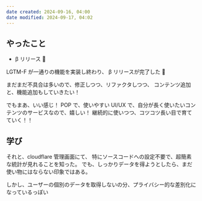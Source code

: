 ```yaml
---
date created: 2024-09-16, 04:00
date modified: 2024-09-17, 04:02
---
```


## やったこと

- β リリース 🚀

LGTM-F が一通りの機能を実装し終わり、
β リリースが完了した 🎉

まだまだ不具合は多いので、修正しつつ、リファクタしつつ、
コンテンツ追加と、機能追加もしていきたい！

でもまあ、いい感じ！
POP で、使いやすい UI/UX で、自分が長く使いたいコンテンツのサービスなので、嬉しい！
継続的に使いつつ、コツコツ長い目で育てていく！！

## 学び

それと、cloudflare 管理画面にて、
特にソースコードへの設定不要で、超簡素な統計が見れることを知った。
でも、しっかりデータを得ようとしたら、まだ使い物にはならない印象ではある。

しかし、ユーザーの個別のデータを取得しないの分、プライバシー的な差別化になっているっぽい
